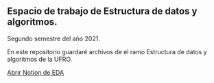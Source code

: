 ## Espacio de trabajo de Estructura de datos y algoritmos.
Segundo semestre del año 2021.

En este repositorio guardaré archivos de el ramo Estructura de datos y algoritmos de la UFRO.

[Abrir Notion de EDA](https://madac.notion.site/f28bfdf9c0b84cafba3b54b0a34f640a?v=93e4b3a6bf394c2ca06774c1b2e9db20)

